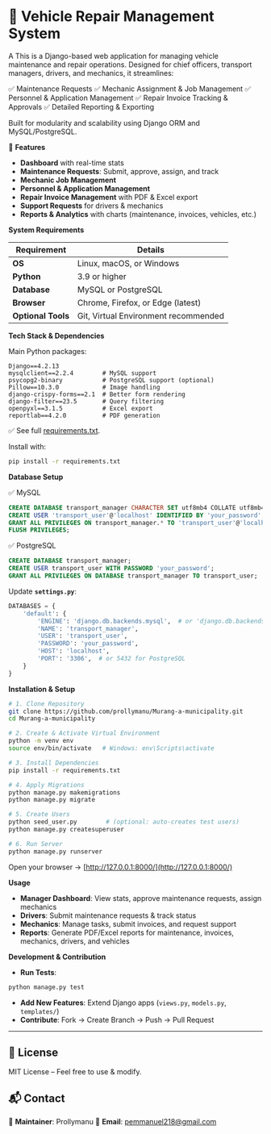 # 🚗 Vehicle Repair Management System
A This is a Django-based web application for managing vehicle maintenance and repair operations. Designed for chief officers, transport managers, drivers, and mechanics, it streamlines:

✅ Maintenance Requests
✅ Mechanic Assignment & Job Management
✅ Personnel & Application Management
✅ Repair Invoice Tracking & Approvals
✅ Detailed Reporting & Exporting

Built for modularity and scalability using Django ORM and MySQL/PostgreSQL.

📌 **Features**

* **Dashboard** with real-time stats
* **Maintenance Requests**: Submit, approve, assign, and track
* **Mechanic Job Management**
* **Personnel & Application Management**
* **Repair Invoice Management** with PDF & Excel export
* **Support Requests** for drivers & mechanics
* **Reports & Analytics** with charts (maintenance, invoices, vehicles, etc.)


 **System Requirements**

| Requirement        | Details                              |
| ------------------ | ------------------------------------ |
| **OS**             | Linux, macOS, or Windows             |
| **Python**         | 3.9 or higher                        |
| **Database**       | MySQL or PostgreSQL                  |
| **Browser**        | Chrome, Firefox, or Edge (latest)    |
| **Optional Tools** | Git, Virtual Environment recommended |

 **Tech Stack & Dependencies**

Main Python packages:

```
Django==4.2.13
mysqlclient==2.2.4        # MySQL support
psycopg2-binary           # PostgreSQL support (optional)
Pillow==10.3.0            # Image handling
django-crispy-forms==2.1  # Better form rendering
django-filter==23.5       # Query filtering
openpyxl==3.1.5           # Excel export
reportlab==4.2.0          # PDF generation
```

✅ See full [requirements.txt](requirements.txt).

Install with:

```bash
pip install -r requirements.txt
```
 **Database Setup**

 ✅ MySQL

```sql
CREATE DATABASE transport_manager CHARACTER SET utf8mb4 COLLATE utf8mb4_unicode_ci;
CREATE USER 'transport_user'@'localhost' IDENTIFIED BY 'your_password';
GRANT ALL PRIVILEGES ON transport_manager.* TO 'transport_user'@'localhost';
FLUSH PRIVILEGES;
```

 ✅ PostgreSQL

```sql
CREATE DATABASE transport_manager;
CREATE USER transport_user WITH PASSWORD 'your_password';
GRANT ALL PRIVILEGES ON DATABASE transport_manager TO transport_user;
```

Update **`settings.py`**:

```python
DATABASES = {
    'default': {
        'ENGINE': 'django.db.backends.mysql',  # or 'django.db.backends.postgresql'
        'NAME': 'transport_manager',
        'USER': 'transport_user',
        'PASSWORD': 'your_password',
        'HOST': 'localhost',
        'PORT': '3306',  # or 5432 for PostgreSQL
    }
}
```

**Installation & Setup**

```bash
# 1. Clone Repository
git clone https://github.com/prollymanu/Murang-a-municipality.git
cd Murang-a-municipality

# 2. Create & Activate Virtual Environment
python -m venv env
source env/bin/activate   # Windows: env\Scripts\activate

# 3. Install Dependencies
pip install -r requirements.txt

# 4. Apply Migrations
python manage.py makemigrations
python manage.py migrate

# 5. Create Users
python seed_user.py        # (optional: auto-creates test users)
python manage.py createsuperuser

# 6. Run Server
python manage.py runserver
```

Open your browser → [http://127.0.0.1:8000/](http://127.0.0.1:8000/)


**Usage**

* **Manager Dashboard**: View stats, approve maintenance requests, assign mechanics
* **Drivers**: Submit maintenance requests & track status
* **Mechanics**: Manage tasks, submit invoices, and request support
* **Reports**: Generate PDF/Excel reports for maintenance, invoices, mechanics, drivers, and vehicles

 **Development & Contribution**

* **Run Tests**:

```bash
python manage.py test
```

* **Add New Features**: Extend Django apps (`views.py`, `models.py`, `templates/`)
* **Contribute**: Fork → Create Branch → Push → Pull Request

---

## 📄 **License**

MIT License – Feel free to use & modify.


## 📬 **Contact**

👤 **Maintainer**: Prollymanu
📧 **Email**: [pemmanuel218@gmail.com](mailto:pemmanuel218@gmail.com)




